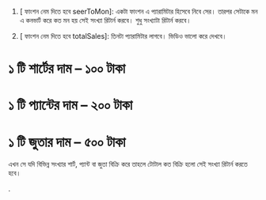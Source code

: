 1. [ ফাংশন নেম দিতে হবে seerToMon]: একটা ফাংশন এ প্যারামিটার হিসেবে নিবে সের। তারপর সেটাকে মন এ কনভার্ট করে কত মন হয় সেই সংখ্যা রিটার্ন করবে। শুধু সংখ্যাটা রিটার্ন করবে। 

2. [ ফাংশন নেম দিতে হবে totalSales]: তিনটা প্যারামিটার লাগবে। ভিডিও ভালো করে দেখবে। 

# ১ টি শার্টের দাম – ১০০ টাকা

# ১ টি প্যান্টের দাম – ২০০ টাকা 

# ১ টি জুতার দাম – ৫০০ টাকা 

এখন সে যদি বিভিন্ন সংখ্যার শার্ট, প্যান্ট বা জুতা বিক্রি করে তাহলে টোটাল কত বিক্রি হলো সেই সংখ্যা রিটার্ন করতে হবে। 

.